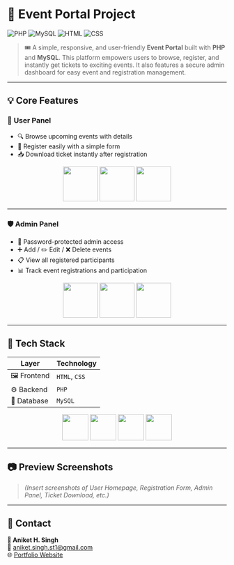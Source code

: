 # 🎫 **Event Portal Project**  
![PHP](https://img.shields.io/badge/Backend-PHP-777BB4?logo=php&logoColor=white&style=for-the-badge)
![MySQL](https://img.shields.io/badge/Database-MySQL-4479A1?logo=mysql&logoColor=white&style=for-the-badge)
![HTML](https://img.shields.io/badge/Frontend-HTML-orange?logo=html5&logoColor=white&style=for-the-badge)
![CSS](https://img.shields.io/badge/Styles-CSS-blue?logo=css3&logoColor=white&style=for-the-badge)

> 🎟️ A simple, responsive, and user-friendly **Event Portal** built with **PHP** and **MySQL**. This platform empowers users to browse, register, and instantly get tickets to exciting events. It also features a secure admin dashboard for easy event and registration management.

---

## 💡 **Core Features**

### 👤 **User Panel**
- 🔍 Browse upcoming events with details  
- 📝 Register easily with a simple form  
- 📥 Download ticket instantly after registration  

<p align="center">
  <img src="https://img.icons8.com/fluency/96/calendar.png" width="80"/>
  <img src="https://img.icons8.com/color/96/add-user-group-man-man.png" width="80"/>
  <img src="https://img.icons8.com/fluency/96/ticket-confirmed.png" width="80"/>
</p>

---

### 🛡 **Admin Panel**
- 🔐 Password-protected admin access  
- ➕ Add / ✏️ Edit / ❌ Delete events  
- 📋 View all registered participants  
- 📊 Track event registrations and participation  

<p align="center">
  <img src="https://img.icons8.com/fluency/96/lock.png" width="80"/>
  <img src="https://img.icons8.com/color/96/task.png" width="80"/>
  <img src="https://img.icons8.com/color/96/group.png" width="80"/>
</p>

---

## 🧰 **Tech Stack**

| Layer     | Technology |
|-----------|------------|
| 🖼 Frontend | `HTML`, `CSS` |
| ⚙️ Backend  | `PHP` |
| 💾 Database | `MySQL` |

<p align="center">
  <img src="https://img.icons8.com/color/96/php.png" width="60"/>
  <img src="https://img.icons8.com/color/96/mysql-logo.png" width="60"/>
  <img src="https://img.icons8.com/color/96/html-5--v1.png" width="60"/>
  <img src="https://img.icons8.com/color/96/css3.png" width="60"/>
</p>

---

## 📷 **Preview Screenshots**

> _(Insert screenshots of User Homepage, Registration Form, Admin Panel, Ticket Download, etc.)_

---

## 📩 **Contact**

**👤 Aniket H. Singh**  
📧 [aniket.singh.st1@gmail.com](mailto:aniket.singh.st1@gmail.com)  
🌐 [Portfolio Website](https://singhaniket24.github.io/resume_db/)
